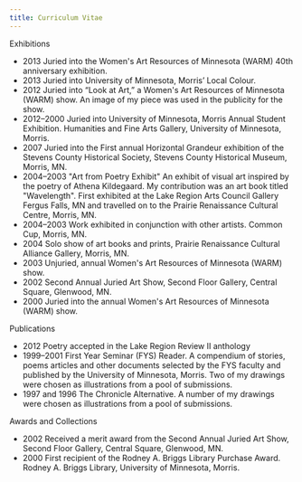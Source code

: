 ```yaml
---
title: Curriculum Vitae
---
```


<div class="CV">

<div class="section_title">Exhibitions</div>
<ul>
<li><span class="year">2013</span> Juried into the Women's Art Resources of Minnesota (WARM) 40th anniversary exhibition.</li>
<li><span class="year">2013</span> Juried into University of Minnesota, Morris’ Local Colour.</li>
<li><span class="year">2012</span> Juried into “Look at Art,” a Women's Art Resources of Minnesota (WARM) show.  An image of my piece was used in the publicity for the show.</li>
<li><span class="year">2012–2000</span> Juried into University of Minnesota, Morris Annual Student Exhibition. Humanities and Fine Arts Gallery, University of Minnesota, Morris.</li>
<li><span class="year">2007</span> Juried into the First annual Horizontal Grandeur exhibition of the Stevens County Historical Society, Stevens County Historical Museum, Morris, MN.</li>
<li><span class="year">2004–2003</span> "Art from Poetry Exhibit" An exhibit of visual art inspired by the poetry of Athena Kildegaard. My contribution was an art book titled "Wavelength". First exhibited at the Lake Region Arts Council Gallery Fergus Falls, MN and travelled on to the Prairie Renaissance Cultural Centre, Morris, MN.</li>
<li><span class="year">2004–2003</span> Work exhibited in conjunction with other artists. Common Cup, Morris, MN.</li>
<li><span class="year">2004</span> Solo show of art books and prints, Prairie Renaissance Cultural Alliance Gallery, Morris, MN.</li>
<li><span class="year">2003</span> Unjuried, annual Women's Art Resources of Minnesota (WARM) show.</li>
<li><span class="year">2002</span> Second Annual Juried Art Show, Second Floor Gallery, Central Square, Glenwood, MN.</li>
<li><span class="year">2000</span> Juried into the annual Women's Art Resources of Minnesota (WARM) show.</li>
</ul>

<div class="section_title">Publications</div>

<ul>
<li><span class="year">2012</span> Poetry accepted in the Lake Region Review II anthology</li>
<li><span class="year">1999–2001</span> First Year Seminar (FYS) Reader. A compendium of stories, poems articles and other documents selected by the FYS faculty and published by the University of Minnesota, Morris. Two of my drawings were chosen as illustrations from a pool of submissions.</li>
<li><span class="year">1997 and 1996</span> The Chronicle Alternative. A number of my drawings were chosen as illustrations from a pool of submissions.</li>
</ul>

<div class="section_title">Awards and Collections</div>

<ul>
<li><span class="year">2002</span> Received a merit award from the Second Annual Juried Art Show, Second Floor Gallery, Central Square, Glenwood, MN.</li>
<li><span class="year">2000</span> First recipient of the Rodney A. Briggs Library Purchase Award. Rodney A. Briggs Library, University of Minnesota, Morris.</li>
</ul>
</div>

